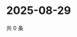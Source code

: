 # 2025-08-29

共 0 条

<!-- BEGIN ZHIHUVIDEO -->
<!-- 最后更新时间 Fri Aug 29 2025 07:10:44 GMT+0800 (China Standard Time) -->

<!-- END ZHIHUVIDEO -->
